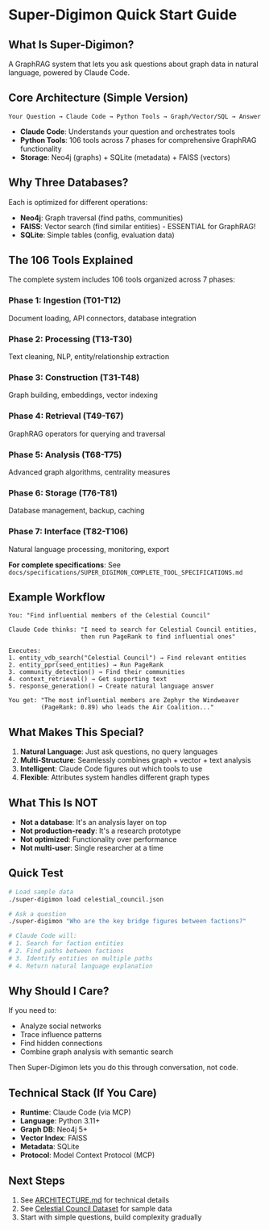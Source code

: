# Super-Digimon Quick Start Guide

## What Is Super-Digimon?

A GraphRAG system that lets you ask questions about graph data in natural language, powered by Claude Code.

## Core Architecture (Simple Version)

```
Your Question → Claude Code → Python Tools → Graph/Vector/SQL → Answer
```

- **Claude Code**: Understands your question and orchestrates tools
- **Python Tools**: 106 tools across 7 phases for comprehensive GraphRAG functionality
- **Storage**: Neo4j (graphs) + SQLite (metadata) + FAISS (vectors)

## Why Three Databases?

Each is optimized for different operations:
- **Neo4j**: Graph traversal (find paths, communities)
- **FAISS**: Vector search (find similar entities) - ESSENTIAL for GraphRAG!
- **SQLite**: Simple tables (config, evaluation data)

## The 106 Tools Explained

The complete system includes 106 tools organized across 7 phases:

### Phase 1: Ingestion (T01-T12)
Document loading, API connectors, database integration

### Phase 2: Processing (T13-T30) 
Text cleaning, NLP, entity/relationship extraction

### Phase 3: Construction (T31-T48)
Graph building, embeddings, vector indexing

### Phase 4: Retrieval (T49-T67)
GraphRAG operators for querying and traversal

### Phase 5: Analysis (T68-T75)
Advanced graph algorithms, centrality measures

### Phase 6: Storage (T76-T81)
Database management, backup, caching

### Phase 7: Interface (T82-T106)
Natural language processing, monitoring, export

**For complete specifications**: See `docs/specifications/SUPER_DIGIMON_COMPLETE_TOOL_SPECIFICATIONS.md`

## Example Workflow

```
You: "Find influential members of the Celestial Council"

Claude Code thinks: "I need to search for Celestial Council entities, 
                    then run PageRank to find influential ones"

Executes:
1. entity_vdb_search("Celestial Council") → Find relevant entities
2. entity_ppr(seed_entities) → Run PageRank 
3. community_detection() → Find their communities
4. context_retrieval() → Get supporting text
5. response_generation() → Create natural language answer

You get: "The most influential members are Zephyr the Windweaver 
         (PageRank: 0.89) who leads the Air Coalition..."
```

## What Makes This Special?

1. **Natural Language**: Just ask questions, no query languages
2. **Multi-Structure**: Seamlessly combines graph + vector + text analysis
3. **Intelligent**: Claude Code figures out which tools to use
4. **Flexible**: Attributes system handles different graph types

## What This Is NOT

- **Not a database**: It's an analysis layer on top
- **Not production-ready**: It's a research prototype
- **Not optimized**: Functionality over performance
- **Not multi-user**: Single researcher at a time

## Quick Test

```bash
# Load sample data
./super-digimon load celestial_council.json

# Ask a question
./super-digimon "Who are the key bridge figures between factions?"

# Claude Code will:
# 1. Search for faction entities
# 2. Find paths between factions  
# 3. Identify entities on multiple paths
# 4. Return natural language explanation
```

## Why Should I Care?

If you need to:
- Analyze social networks
- Trace influence patterns
- Find hidden connections
- Combine graph analysis with semantic search

Then Super-Digimon lets you do this through conversation, not code.

## Technical Stack (If You Care)

- **Runtime**: Claude Code (via MCP)
- **Language**: Python 3.11+
- **Graph DB**: Neo4j 5+
- **Vector Index**: FAISS
- **Metadata**: SQLite
- **Protocol**: Model Context Protocol (MCP)

## Next Steps

1. See [ARCHITECTURE.md](../../ARCHITECTURE.md) for technical details
2. See [Celestial Council Dataset](../../test_data/celestial_council/) for sample data
3. Start with simple questions, build complexity gradually